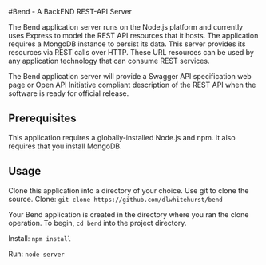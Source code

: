 #Bend - A BackEND REST-API Server

The Bend application server runs on the Node.js platform and currently uses Express to model the REST API resources that it hosts. The application requires a MongoDB instance to persist its data. This server provides its resources via REST calls over HTTP. These URL resources can be used by any application technology that can consume REST services.

The Bend application server will provide a Swagger API specification web page or Open API Initiative compliant description of the REST API when the software is ready for official release.

## Prerequisites

This application requires a globally-installed Node.js and npm. It also requires that you install MongoDB. 

## Usage

Clone this application into a directory of your choice. Use git to clone the source.
Clone: `git clone https://github.com/dlwhitehurst/bend`

Your Bend application is created in the directory where you ran the clone operation. To begin, `cd bend` into the project directory.

Install: `npm install`

Run: `node server`

